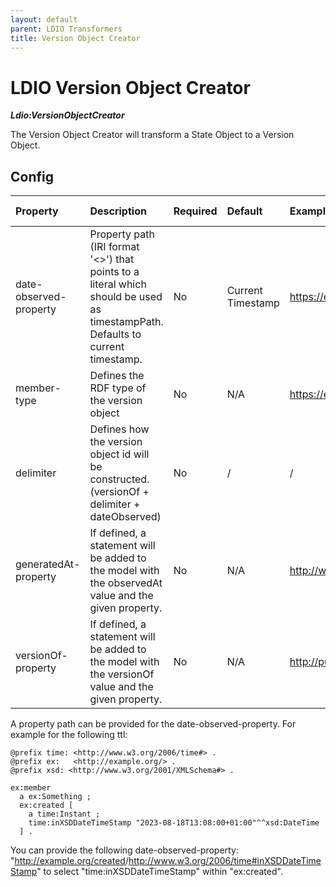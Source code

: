 ```yaml
---
layout: default
parent: LDIO Transformers
title: Version Object Creator
---
```


# LDIO Version Object Creator

***Ldio:VersionObjectCreator***

The Version Object Creator will transform a State Object to a Version Object.

## Config

| Property               | Description                                                                                                                    | Required | Default           | Example                                   | Supported values |
|:-----------------------|:-------------------------------------------------------------------------------------------------------------------------------|:---------|:------------------|:------------------------------------------|:-----------------|
| date-observed-property | Property path (IRI format '<>') that points to a literal which should be used as timestampPath. Defaults to current timestamp. | No       | Current Timestamp | <https://example.org/ObservedAt>          | String           |
| member-type            | Defines the RDF type of the version object                                                                                     | No       | N/A               | https://example.org/Person                | String           |
| delimiter              | Defines how the version object id will be constructed. (versionOf + delimiter + dateObserved)                                  | No       | /                 | /                                         | String           |
| generatedAt-property   | If defined, a statement will be added to the model with the observedAt value and the given property.                           | No       | N/A               | http://www.w3.org/ns/prov#generatedAtTime | String           |
| versionOf-property     | If defined, a statement will be added to the model with the versionOf value and the given property.                            | No       | N/A               | http://purl.org/dc/terms/isVersionOf      | String           |

A property path can be provided for the date-observed-property. 
For example for the following ttl:
```ttl
@prefix time: <http://www.w3.org/2006/time#> .
@prefix ex:   <http://example.org/> .
@prefix xsd: <http://www.w3.org/2001/XMLSchema#> .

ex:member
  a ex:Something ;
  ex:created [
    a time:Instant ;
    time:inXSDDateTimeStamp "2023-08-18T13:08:00+01:00"^^xsd:DateTime
  ] .
```

You can provide the following date-observed-property: "<http://example.org/created>/<http://www.w3.org/2006/time#inXSDDateTimeStamp>" 
to select "time:inXSDDateTimeStamp" within "ex:created".
